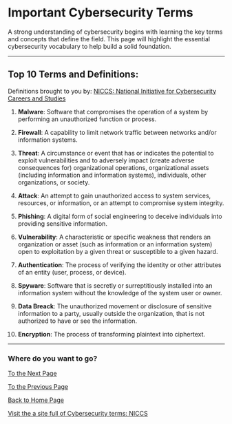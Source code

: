 # Important Cybersecurity Terms 
A strong understanding of cybersecurity begins with learning the key terms and concepts that define the field. This page will highlight the essential cybersecurity vocabulary to help build a solid foundation.

---
## Top 10 Terms and Definitions: 
Definitions brought to you by: [NICCS: National Initiative for Cybersecurity Careers and Studies](https://niccs.cisa.gov/cybersecurity-career-resources/vocabulary#explore-terms-a-glossary-of-common-cybersecurity-words-and-phrases)

1. **Malware**: Software that compromises the operation of a system by performing an unauthorized function or process.
   
2. **Firewall**: A capability to limit network traffic between networks and/or information systems.
   
3. **Threat**: A circumstance or event that has or indicates the potential to exploit vulnerabilities and to adversely impact (create adverse consequences for) organizational operations, organizational assets (including information and information systems), individuals, other organizations, or society.
   
4. **Attack**:  An attempt to gain unauthorized access to system services, resources, or information, or an attempt to compromise system integrity.
   
5. **Phishing**:  A digital form of social engineering to deceive individuals into providing sensitive information.
   
6. **Vulnerability**: A characteristic or specific weakness that renders an organization or asset (such as information or an information system) open to exploitation by a given threat or susceptible to a given hazard.
   
7. **Authentication**: The process of verifying the identity or other attributes of an entity (user, process, or device).
   
8. **Spyware**: Software that is secretly or surreptitiously installed into an information system without the knowledge of the system user or owner.

9. **Data Breack**: The unauthorized movement or disclosure of sensitive information to a party, usually outside the organization, that is not authorized to have or see the information.

10. **Encryption**: The process of transforming plaintext into ciphertext.

---
### Where do you want to go?
[To the Next Page](practice.md)

[To the Previous Page](introduction.md)

[Back to Home Page](README.md)

[Visit the a site full of Cybersecurity terms: NICCS](https://niccs.cisa.gov/cybersecurity-career-resources/vocabulary#explore-terms-a-glossary-of-common-cybersecurity-words-and-phrases)

